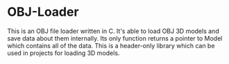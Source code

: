 # OBJ-Loader
This is an OBJ file loader written in C.
It's able to load OBJ 3D models and save data about them internally.
Its only function returns a pointer to Model which contains all of the data.
This is a header-only library which can be used in projects for loading 3D models.
